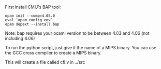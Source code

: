 First install CMU's BAP tool:

    opam init --comp=4.05.0  
    eval `opam config env`
    opam depext --install bap
  
  Note: bap requires your ocaml version to be between 4.03 and 4.06 (not including 4.06)

To run the python script, just give it the name of a MIPS binary. You can use the GCC cross compiler to create a MIPS binary.

This will create a file called cfi.v in ../src
